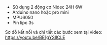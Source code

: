 - Sử dụng 2 động cơ Nidec 24H 6W
- Arduino nano hoặc pro mini
- MPU6050
- Pin lipo 3s

Sơ đồ kết nối và chi tiết các bước xem tại video: https://youtu.be/BE1gYSIlCLE
